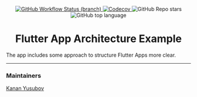 <p align="center">
<a href="https://github.com/Azerbaijan-Flutter-Users-Community/Flutter-App-Architecture/actions">
<img alt="GitHub Workflow Status (branch)" src="https://img.shields.io/github/workflow/status/yusubx/Flutter-App-Architecture/Coverage/master">
</a>

<a href="https://github.com/Azerbaijan-Flutter-Users-Community/Flutter-App-Architecture/actions">
<img alt="Codecov" src="https://img.shields.io/codecov/c/github/Azerbaijan-Flutter-Users-Community/Flutter-App-Architecture">
</a>

<img alt="GitHub Repo stars" src="https://img.shields.io/github/stars/Azerbaijan-Flutter-Users-Community/Flutter-App-Architecture?style=flat">

<img alt="GitHub top language" src="https://img.shields.io/github/languages/top/Azerbaijan-Flutter-Users-Community/Flutter-App-Architecture">

<center>
<h1 align="center">Flutter App Architecture Example</h1>
</center>
</p>

The app includes some approach to structure Flutter Apps more clear.


----
### Maintainers

[Kanan Yusubov](https://www.github.com/yusubx)

